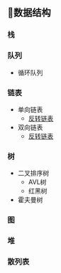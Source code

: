 ﻿## 📐数据结构 
 
### 栈
 
### 队列
+ 循环队列
 
### 链表
+ 单向链表
  + [反转链表](/Interview-.NET/Subject/数据结构/LinkReverse.cs)
+ 双向链表
  + [反转链表](/Interview-.NET/Subject/数据结构/LinkReverse.cs)

### 树
+ 二叉排序树 
  + AVL树
  + 红黑树
+ 霍夫曼树

### 图

### 堆

### 散列表
